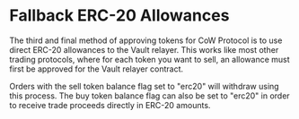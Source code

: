 # Fallback ERC-20 Allowances

The third and final method of approving tokens for CoW Protocol is to use direct ERC-20 allowances to the Vault relayer. This works like most other trading protocols, where for each token you want to sell, an allowance must first be approved for the Vault relayer contract.

Orders with the sell token balance flag set to "erc20" will withdraw using this process. The buy token balance flag can also be set to "erc20" in order to receive trade proceeds directly in ERC-20 amounts.
